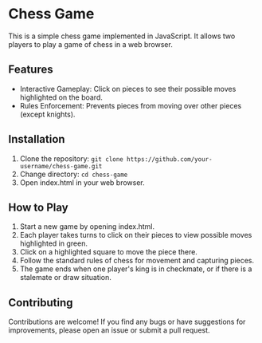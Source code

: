 # Chess Game

This is a simple chess game implemented in JavaScript. It allows two players to play a game of chess in a web browser.

## Features

- Interactive Gameplay: Click on pieces to see their possible moves highlighted on the board.
- Rules Enforcement: Prevents pieces from moving over other pieces (except knights).

## Installation

1. Clone the repository: `git clone https://github.com/your-username/chess-game.git`
2. Change directory: `cd chess-game`
3. Open index.html in your web browser.

## How to Play

1. Start a new game by opening index.html.
2. Each player takes turns to click on their pieces to view possible moves highlighted in green.
3. Click on a highlighted square to move the piece there.
4. Follow the standard rules of chess for movement and capturing pieces.
5. The game ends when one player's king is in checkmate, or if there is a stalemate or draw situation.


## Contributing

Contributions are welcome! If you find any bugs or have suggestions for improvements, please open an issue or submit a pull request.




